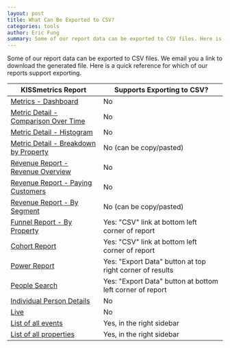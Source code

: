 ```yaml
---
layout: post
title: What Can Be Exported to CSV?
categories: tools
author: Eric Fung
summary: Some of our report data can be exported to CSV files. Here is a quick reference for which of our reports support it.
---
```

Some of our report data can be exported to CSV files. We email you a link to download the generated file. Here is a quick reference for which of our reports support exporting.

KISSmetrics Report | Supports Exporting to CSV?
--------------------------- | -----------
[Metrics - Dashboard][dashboard] | No
[Metric Detail - Comparison Over Time][over-time] | No
[Metric Detail - Histogram][histogram] | No
[Metric Detail - Breakdown by Property][metric-segment] | No (can be copy/pasted)
[Revenue Report - Revenue Overview][rev-intro] | No
[Revenue Report - Paying Customers][rev-cust] | No
[Revenue Report - By Segment][rev-seg] | No (can be copy/pasted)
[Funnel Report - By Property][funnel-seg] | Yes: "CSV" link at bottom left corner of report
[Cohort Report][cohort] | Yes: "CSV" link at bottom left corner of report
[Power Report][power] | Yes: "Export Data" button at top right corner of results
[People Search][people-search] | Yes: "Export Data" button at bottom left corner of report
[Individual Person Details][person-details] | No
[Live][live] | No
[List of all events][breakdown] | Yes, in the right sidebar
[List of all properties][breakdown] | Yes, in the right sidebar


[dashboard]: /tools/metrics#dashboard
[over-time]: /tools/metrics#individual-metric-details
[histogram]: /tools/metrics#histogram
[metric-segment]: /tools/metrics#segmenting-a-metric
[rev-intro]: /tools/revenue-report#introduction
[rev-cust]: /tools/revenue-report#total-customers
[rev-seg]: /tools/revenue-report#segmenting-revenue
[funnel-seg]: /tools/funnels#segment-your-funnel-with-properties
[cohort]: /tools/cohort-report
[power]: /tools/power-report
[people-search]: /tools/people-search
[person-details]: /tools/person-details
[live]: /tools/live
[breakdown]: https://app.kissmetrics.com/product.event_prop_breakdown